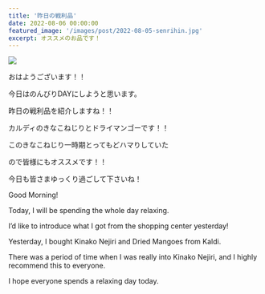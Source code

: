 ```yaml
---
title: '昨日の戦利品'
date: 2022-08-06 00:00:00
featured_image: '/images/post/2022-08-05-senrihin.jpg'
excerpt: オススメのお品です！
---
```


![](https://yutarochan.github.io/yurumina/images/post/2022-08-05-senrihin.jpg)

おはようございます！！

今日はのんびりDAYにしようと思います。

昨日の戦利品を紹介しますね！！

カルディのきなこねじりとドライマンゴーです！！

このきなこねじり一時期とってもどハマりしていた

ので皆様にもオススメです！！

今日も皆さまゆっくり過ごして下さいね！


Good Morning!

Today, I will be spending the whole day relaxing.

I’d like to introduce what I got from the shopping center yesterday!

Yesterday, I bought Kinako Nejiri and Dried Mangoes from Kaldi.

There was a period of time when I was really into Kinako Nejiri, and I highly recommend this to everyone.

I hope everyone spends a relaxing day today.
